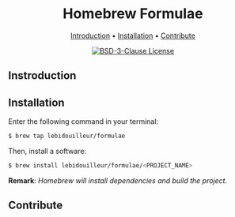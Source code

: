 <div align="center">

# Homebrew Formulae

[Introduction](#introduction) • [Installation](#installation) • [Contribute](#contribute)

[![BSD-3-Clause License](https://img.shields.io/badge/LICENSE-BSD--3--Clause-red?style=for-the-badge)](./LICENSE)

</div>

## Instroduction



## Installation
Enter the following command in your terminal:

```bash
$ brew tap lebidouilleur/formulae 
```

Then, install a software:
```bash
$ brew install lebidouilleur/formulae/<PROJECT_NAME>
```

**Remark**: *Homebrew will install dependencies and build the project.*



## Contribute
